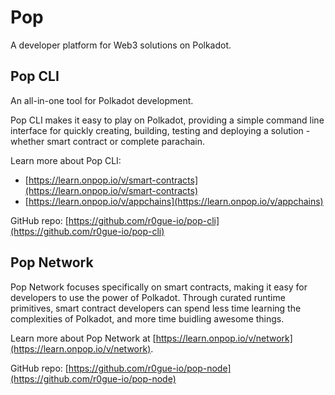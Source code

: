 # Pop

A developer platform for Web3 solutions on Polkadot.

## Pop CLI

An all-in-one tool for Polkadot development.&#x20;

Pop CLI makes it easy to play on Polkadot, providing a simple command line interface for quickly creating, building, testing and deploying a solution - whether smart contract or complete parachain.

Learn more about Pop CLI:

* [https://learn.onpop.io/v/smart-contracts](https://learn.onpop.io/v/smart-contracts)
* [https://learn.onpop.io/v/appchains](https://learn.onpop.io/v/appchains)

GitHub repo: [https://github.com/r0gue-io/pop-cli](https://github.com/r0gue-io/pop-cli)

## Pop Network

Pop Network focuses specifically on smart contracts, making it easy for developers to use the power of Polkadot. Through curated runtime primitives, smart contract developers can spend less time learning the complexities of Polkadot, and more time buidling awesome things.

Learn more about Pop Network at [https://learn.onpop.io/v/network](https://learn.onpop.io/v/network).

GitHub repo: [https://github.com/r0gue-io/pop-node](https://github.com/r0gue-io/pop-node)
